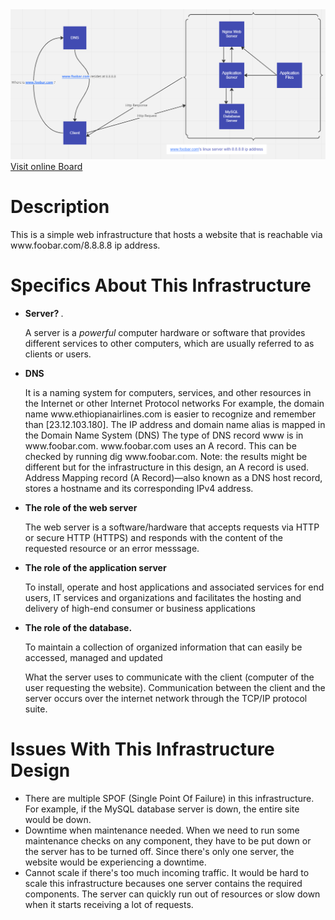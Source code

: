 <img src="0-simple_web_stack.png" />
<a href="https://miro.com/app/board/uXjVPj4aDlo=/">Visit online Board</a>
<h1>
    Description
</h1>
This is a simple web infrastructure that hosts a website that is reachable via www.foobar.com/8.8.8.8 ip address.
<h1>
    Specifics About This Infrastructure
</h1>
<ul>
    <li><strong> Server? </strong>.</li>
    <p> A server is a <i>powerful</i> computer hardware or software that provides different services to other computers, which are usually referred to as clients or users.
    </p>
    <li><strong>DNS </strong></li>
    <p>
       It is a naming system for computers, services, and other resources in the Internet or other Internet Protocol networks For example, the domain name                      www.ethiopianairlines.com is easier to recognize and remember than [23.12.103.180]. The IP address and domain name alias is mapped in the Domain Name System (DNS)
        The type of DNS record www is in www.foobar.com.
        www.foobar.com uses an A record. This can be checked by running dig www.foobar.com.
        Note: the results might be different but for the infrastructure in this design, an A record is used.
        Address Mapping record (A Record)—also known as a DNS host record, stores a hostname and its corresponding IPv4 address.
    </p>
<li>
    <strong>The role of the web server</strong>
</li>
    <p>
    The web server is a software/hardware that accepts requests via HTTP or secure HTTP (HTTPS) and responds with the content of the requested resource or an error messsage.
    </p>

<li>
    <strong> The role of the application server </strong>
    <p>
    To install, operate and host applications and associated services for end users, IT services and organizations and facilitates the hosting and delivery of high-end consumer or business applications
    </p>
    <li><strong>The role of the database.</strong>
        <p>
To maintain a collection of organized information that can easily be accessed, managed and updated

What the server uses to communicate with the client (computer of the user requesting the website).
Communication between the client and the server occurs over the internet network through the TCP/IP protocol suite.
        </p>
        </ul>
<h1> Issues With This Infrastructure Design </h1>
<p>
<ul><li>
    There are multiple SPOF (Single Point Of Failure) in this infrastructure.
For example, if the MySQL database server is down, the entire site would be down.
    </li>
    <li>
Downtime when maintenance needed.
When we need to run some maintenance checks on any component, they have to be put down or the server has to be turned off. Since there's only one server, the website would be experiencing a downtime.
    </li>
    <li>
Cannot scale if there's too much incoming traffic.
It would be hard to scale this infrastructure becauses one server contains the required components. The server can quickly run out of resources or slow down when it starts receiving a lot of requests.
    </li>
    </ul>
